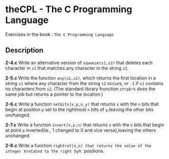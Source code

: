 theCPL - The C Programming Language
====================================

Exercises in the book : `The C Programming Language`

## Description

**2-4.c**
Write an alternative version of `squeeze(s1,s2)` that deletes each character
in `s1` that matches any character in the string `s2`.

**2-5.c**
Write the function `any(s1,s2)`, which returns the first location in a
string `s1` where any character from the string `s2` occurs, or `-1`
if `s1` contains no characters from `s2`.
(The standard library frunction `strpbrk` does the same job but returns
a pointer to the location.)

**2-6.c**
Write a function `setbits(x,p,n,y)` that returns `x` with the `n` bits
that begin at position `p` set to the rightmost `n` bits of `y`,leaving the
other bits unchanged.

**2-7.c**
Write a function `invert(x,p,n)` that returns `x` with the `n` bits that
begin at point `p` inverted(ie., 1 changed to 0 and vice versa),leaving
the others unchanged.

**2-8.c**
Write a function `rightrot(x,n) that returns the value of the integer `x`
rotated to the right by `n` positions.
